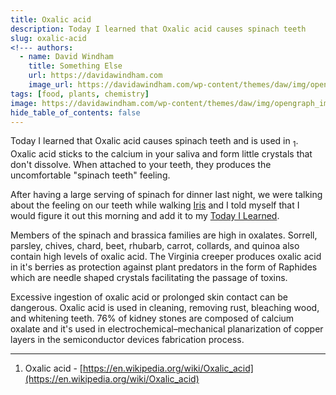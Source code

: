 ```yaml
---
title: Oxalic acid
description: Today I learned that Oxalic acid causes spinach teeth
slug: oxalic-acid
<!--- authors:
  - name: David Windham
    title: Something Else
    url: https://davidawindham.com
    image_url: https://davidawindham.com/wp-content/themes/daw/img/opengraph_image.jpg -->
tags: [food, plants, chemistry]
image: https://davidawindham.com/wp-content/themes/daw/img/opengraph_image.jpg
hide_table_of_contents: false
---
```


Today I learned that Oxalic acid causes spinach teeth and is used in <sub>1</sub>.  Oxalic acid sticks to the calcium in your saliva and form little crystals that don't dissolve. When attached to your teeth, they produces the uncomfortable "spinach teeth" feeling.

<!--truncate-->

After having a large serving of spinach for dinner last night, we were talking about the feeling on our teeth while walking [Iris](/notes/dogs) and I told myself that I would figure it out this morning and add it to my [Today I Learned](https://davidawindham.com/til/).

Members of the spinach and brassica families are high in oxalates. Sorrell, parsley, chives, chard, beet, rhubarb, carrot, collards, and quinoa also contain high levels of oxalic acid. The Virginia creeper produces oxalic acid in it's berries as protection against plant predators in the form of Raphides which are needle shaped crystals facilitating the passage of toxins.

Excessive ingestion of oxalic acid or prolonged skin contact can be dangerous. Oxalic acid is used in cleaning, removing rust, bleaching wood, and whitening teeth. 76% of kidney stones are composed of calcium oxalate and it's used in electrochemical–mechanical planarization of copper layers in the semiconductor devices fabrication process.

---

1. Oxalic acid - [https://en.wikipedia.org/wiki/Oxalic_acid](https://en.wikipedia.org/wiki/Oxalic_acid)
